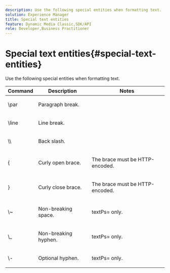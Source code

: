 ```yaml
---
description: Use the following special entities when formatting text.
solution: Experience Manager
title: Special text entities
feature: Dynamic Media Classic,SDK/API
role: Developer,Business Practitioner
---
```


# Special text entities{#special-text-entities}

Use the following special entities when formatting text.

<table id="table_CFEB845C1B9A475CA52ECDFA9BB59A9D"> 
 <thead> 
  <tr> 
   <th class="entry"> Command </th> 
   <th class="entry"> Description </th> 
   <th class="entry"> Notes </th> 
  </tr> 
 </thead>
 <tbody> 
  <tr> 
   <td> <span class="codeph"> \par</span> </td> 
   <td> <p>Paragraph break. </p> </td> 
   <td> <p> </p> </td> 
  </tr> 
  <tr> 
   <td> <span class="codeph"> \line </span> </td> 
   <td> <p>Line break. </p> </td> 
   <td> <p> </p> </td> 
  </tr> 
  <tr> 
   <td> <span class="codeph"> \\ </span> </td> 
   <td> <p>Back slash. </p> </td> 
   <td> <p> </p> </td> 
  </tr> 
  <tr> 
   <td> <span class="codeph"> &lbrace; </span> </td> 
   <td> <p>Curly open brace. </p> </td> 
   <td> <p>The brace must be HTTP-encoded. </p> </td> 
  </tr> 
  <tr> 
   <td> <span class="codeph"> &rbrace; </span> </td> 
   <td> <p>Curly close brace. </p> </td> 
   <td> <p>The brace must be HTTP-encoded. </p> </td> 
  </tr> 
  <tr> 
   <td> <span class="codeph"> \~ </span> </td> 
   <td> <p>Non-breaking space. </p> </td> 
   <td> <p><span class="codeph"> textPs=</span> only. </p> </td> 
  </tr> 
  <tr> 
   <td> <span class="codeph"> \_</span> </td> 
   <td> <p>Non-breaking hyphen. </p> </td> 
   <td> <p><span class="codeph"> textPs=</span> only. </p> </td> 
  </tr> 
  <tr> 
   <td> <span class="codeph"> \- </span> </td> 
   <td> <p>Optional hyphen. </p> </td> 
   <td> <p><span class="codeph"> textPs=</span> only. </p> </td> 
  </tr> 
 </tbody> 
</table>

